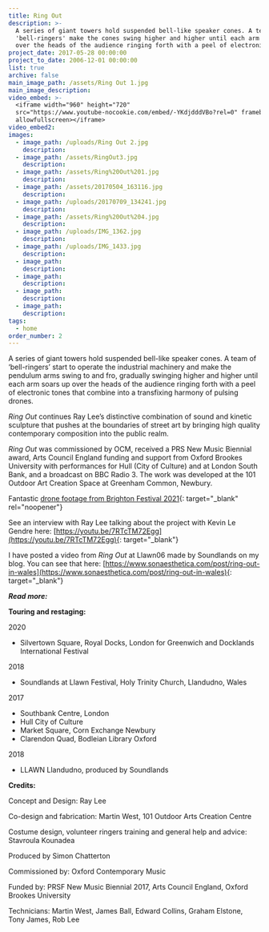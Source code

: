 ```yaml
---
title: Ring Out
description: >-
  A series of giant towers hold suspended bell-like speaker cones. A team of
  'bell-ringers' make the cones swing higher and higher until each arm soars up
  over the heads of the audience ringing forth with a peel of electronic tones.
project_date: 2017-05-28 00:00:00
project_to_date: 2006-12-01 00:00:00
list: true
archive: false
main_image_path: /assets/Ring Out 1.jpg
main_image_description:
video_embed: >-
  <iframe width="960" height="720"
  src="https://www.youtube-nocookie.com/embed/-YKdjdddVBo?rel=0" frameborder="0"
  allowfullscreen></iframe>
video_embed2:
images:
  - image_path: /uploads/Ring Out 2.jpg
    description:
  - image_path: /assets/RingOut3.jpg
    description:
  - image_path: /assets/Ring%20Out%201.jpg
    description:
  - image_path: /assets/20170504_163116.jpg
    description:
  - image_path: /uploads/20170709_134241.jpg
    description:
  - image_path: /assets/Ring%20Out%204.jpg
    description:
  - image_path: /uploads/IMG_1362.jpg
    description:
  - image_path: /uploads/IMG_1433.jpg
    description:
  - image_path:
    description:
  - image_path:
    description:
  - image_path:
    description:
  - image_path:
    description:
tags:
  - home
order_number: 2
---
```

A series of giant towers hold suspended bell-like speaker cones. A team of ‘bell-ringers’ start to operate the industrial machinery and make the pendulum arms swing to and fro, gradually swinging higher and higher until each arm soars up over the heads of the audience ringing forth with a peel of electronic tones that combine into a transfixing harmony of pulsing drones.

*Ring Out* continues Ray Lee’s distinctive combination of sound and kinetic sculpture that pushes at the boundaries of street art by bringing high quality contemporary composition into the public realm.

*Ring Out* was commissioned by OCM, received a PRS New Music Biennial award, Arts Council England funding and support from Oxford Brookes University with performances for Hull (City of Culture) and at London South Bank, and a broadcast on BBC Radio 3. The work was developed at the 101 Outdoor Art Creation Space at Greenham Common, Newbury.

Fantastic [drone footage from Brighton Festival 2021](https://youtu.be/IbMkRIHN_74?si=VTJGXIjq3BJHZZKI){: target="_blank" rel="noopener"}

See an interview with Ray Lee talking about the project with Kevin Le Gendre here:&nbsp;[https://youtu.be/7RTcTM72Egg](https://youtu.be/7RTcTM72Egg){: target="_blank"}

I have posted a video from *Ring Out* at Llawn06 made by Soundlands on my blog. You can see that here:&nbsp;[https://www.sonaesthetica.com/post/ring-out-in-wales](https://www.sonaesthetica.com/post/ring-out-in-wales){: target="_blank"}

***Read more:***

**Touring and restaging:**

2020

* Silvertown Square, Royal Docks, London for Greenwich and Docklands International Festival

2018

* Soundlands at Llawn Festival, Holy Trinity Church, Llandudno, Wales

2017

* Southbank Centre, London
* Hull City of Culture
* Market Square, Corn Exchange Newbury
* Clarendon Quad, Bodleian Library Oxford

2018

* LLAWN Llandudno, produced by Soundlands

**Credits:**

Concept and Design: Ray Lee

Co-design and fabrication: Martin West, 101 Outdoor Arts Creation Centre

Costume design, volunteer ringers training and general help and advice: Stavroula Kounadea

Produced by Simon Chatterton

Commissioned by: Oxford Contemporary Music

Funded by: PRSF New Music Biennial 2017, Arts Council England, Oxford Brookes University

Technicians: Martin West, James Ball, Edward Collins, Graham Elstone,&nbsp; Tony James, Rob Lee